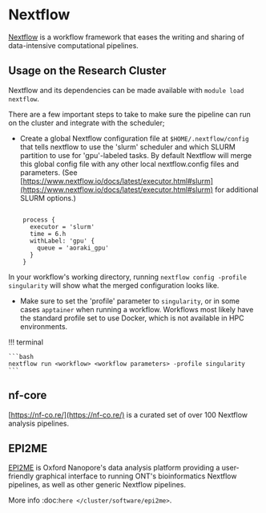 # Nextflow


[Nextflow](https://nextflow.io/) is a workflow framework that eases the writing and sharing of data-intensive computational pipelines.


## Usage on the Research Cluster

Nextflow and its dependencies can be made available with `module load nextflow`.

There are a few important steps to take to make sure the pipeline can run on the cluster and integrate with the scheduler;

* Create a global Nextflow configuration file at `$HOME/.nextflow/config` that tells nextflow to use the 'slurm' scheduler and which SLURM partition to use for 'gpu'-labeled tasks. By default Nextflow will merge this global config file with any other local nextflow.config files and parameters. 
(See [https://www.nextflow.io/docs/latest/executor.html#slurm](https://www.nextflow.io/docs/latest/executor.html#slurm) for additional SLURM options.)

```

    process {
      executor = 'slurm'
      time = 6.h
      withLabel: 'gpu' {
        queue = 'aoraki_gpu'
      }
    }
```

In your workflow's working directory, running `nextflow config -profile singularity` will show what the merged configuration looks like.

* Make sure to set the 'profile' parameter to `singularity`, or in some cases `apptainer` when running a workflow. Workflows most likely have the standard profile set to use Docker, which is not available in HPC environments.

!!! terminal

    ```bash
    nextflow run <workflow> <workflow parameters> -profile singularity
    ```


## nf-core

[https://nf-co.re/](https://nf-co.re/) is a curated set of over 100 Nextflow analysis pipelines.


## EPI2ME


[EPI2ME](https://labs.epi2me.io/) is Oxford Nanopore's data analysis platform providing a user-friendly graphical interface to running ONT's bioinformatics Nextflow pipelines, as well as other generic Nextflow pipelines.

More info :doc:`here </cluster/software/epi2me>`.
